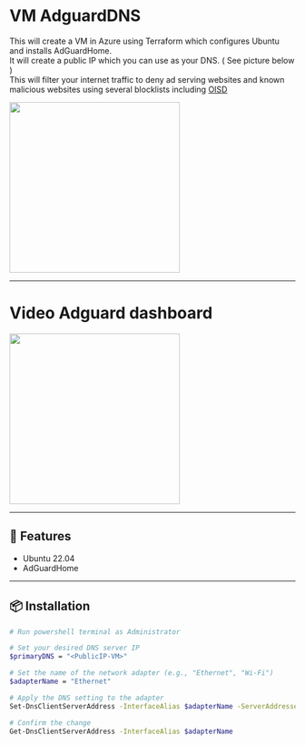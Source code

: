 # VM AdguardDNS

This will create a VM in Azure using Terraform which configures Ubuntu and installs AdGuardHome.<br>
It will create a public IP which you can use as your DNS. ( See picture below )<br>
This will filter your internet traffic to deny ad serving websites and known malicious websites
using several blocklists including [OISD](https://oisd.nl/)

<img src="https://www.magnify247.com/wp-content/uploads/sites/346/2020/02/mag4.png" width="300"/>

---

# Video Adguard dashboard
<a href="https://cdn.adguard.com/public/Adguard/Blog/AGHome/dashboard.mp4" target="_blank">
  <img src="https://cdn.adguard.com/public/Adguard/Blog/AGHome/dashboard.jpg" width="300"/>
</a>

---

## 🚀 Features

- Ubuntu 22.04
- AdGuardHome

---

## 📦 Installation

```bash
# Run powershell terminal as Administrator

# Set your desired DNS server IP
$primaryDNS = "<PublicIP-VM>"

# Set the name of the network adapter (e.g., "Ethernet", "Wi-Fi")
$adapterName = "Ethernet"

# Apply the DNS setting to the adapter
Set-DnsClientServerAddress -InterfaceAlias $adapterName -ServerAddresses $primaryDNS

# Confirm the change
Get-DnsClientServerAddress -InterfaceAlias $adapterName
